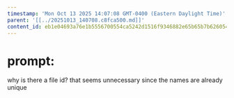 ```yaml
---
timestamp: 'Mon Oct 13 2025 14:07:08 GMT-0400 (Eastern Daylight Time)'
parent: '[[../20251013_140708.c8fca500.md]]'
content_id: eb1e04693a76e1b5556700554ca5242d1516f9346882e65b65b7b62605425a3f
---
```


# prompt:

why is there a file id? that seems unnecessary since the names are already unique
